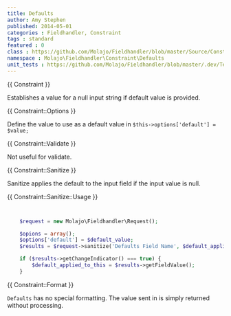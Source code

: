 ```yaml
---
title: Defaults
author: Amy Stephen
published: 2014-05-01
categories : Fieldhandler, Constraint
tags : standard
featured : 0
class : https://github.com/Molajo/Fieldhandler/blob/master/Source/Constraint/Defaults.php
namespace : Molajo\Fieldhandler\Constraint\Defaults
unit_tests : https://github.com/Molajo/Fieldhandler/blob/master/.dev/Tests/DefaultsTest.php
---
```


{{ Constraint }}

Establishes a value for a null input string if default value is provided.

{{ Constraint::Options }}

Define the value to use as a default value in `$this->options['default'] = $value;`

{{ Constraint::Validate }}

Not useful for validate.

{{ Constraint::Sanitize }}

Sanitize applies the default to the input field if the input value is null.

{{ Constraint::Sanitize::Usage }}

```php


    $request = new Molajo\Fieldhandler\Request();

    $opions = array();
    $options['default'] = $default_value;
    $results = $request->sanitize('Defaults Field Name', $default_applied_to_this, 'Defaults', $options);

    if ($results->getChangeIndicator() === true) {
        $default_applied_to_this = $results->getFieldValue();
    }

```

{{ Constraint::Format }}

`Defaults` has no special formatting. The value sent in is simply returned without processing.

